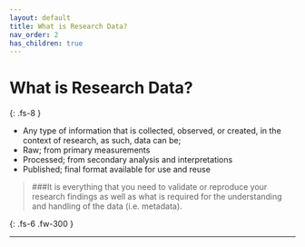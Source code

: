 ```yaml
---
layout: default
title: What is Research Data?
nav_order: 2
has_children: true
---
```



# What is Research Data?
{: .fs-8 }

- Any type of information that is collected, observed, or created, in the context of research, as such, data can be;
- Raw; from primary measurements
- Processed;  from secondary analysis and interpretations
- Published; final format available for use and reuse

> ###It is everything that you need to validate or reproduce your research findings as well as what is required for the understanding and handling of the data (i.e. metadata).

{: .fs-6 .fw-300 }

---
